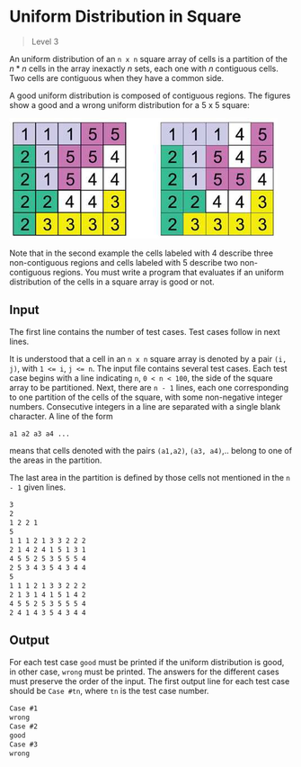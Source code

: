 # Uniform Distribution in Square
>
> Level 3

An uniform distribution of an `n x n` square array of cells is a partition of the $n*n$ cells in the array inexactly $n$ sets, each one with $n$ contiguous cells.
Two cells are contiguous when they have a common side.

A good uniform distribution is composed of contiguous regions. The figures show a good and a wrong uniform distribution for a 5 x 5 square:

![Figure1](Figure1.jpg)

Note that in the second example the cells labeled with 4 describe three non-contiguous regions and cells labeled with 5 describe two non-contiguous regions.
You must write a program that evaluates if an uniform distribution of the cells in a square array is good or not. 

## Input

The first line contains the number of test cases.
Test cases follow in next lines.

It is understood that a cell in an `n x n` square array is denoted by a pair `(i, j)`, with `1 <= i`, `j <= n`.
The input file contains several test cases.
Each test case begins with a line indicating `n`, `0 < n < 100`, the side of the square array to be partitioned. 
Next, there are `n - 1` lines, each one corresponding to one partition of the cells of the square, with some non-negative integer numbers.
Consecutive integers in a line are separated with a single blank character.
A line of the form 
```
a1 a2 a3 a4 ...
``` 
means that cells denoted with the pairs `(a1,a2)`, `(a3, a4)`,.. belong to one of the areas in the partition.

The last area in the partition is defined by those cells not mentioned in the `n - 1` given lines.

```
3
2
1 2 2 1
5
1 1 1 2 1 3 3 2 2 2
2 1 4 2 4 1 5 1 3 1
4 5 5 2 5 3 5 5 5 4
2 5 3 4 3 5 4 3 4 4
5
1 1 1 2 1 3 3 2 2 2
2 1 3 1 4 1 5 1 4 2
4 5 5 2 5 3 5 5 5 4
2 4 1 4 3 5 4 3 4 4
```

## Output

For each test case `good` must be printed if the uniform distribution is good, in other case, `wrong` must be printed.
The answers for the different cases must preserve the order of the input.
The first output line for each test case should be `Case #tn`, where `tn` is the test case number.

```
Case #1
wrong
Case #2
good
Case #3
wrong
```